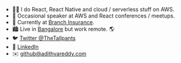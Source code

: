 - 👨‍💻 I do React, React Native and cloud / serverless stuff on AWS.
- 🎤 Occasional speaker at AWS and React conferences / meetups.
- 🔭 Currently at [Branch Insurance](https://ourbranch.com).
- 🏙️ Live in [Bangalore](https://goo.gl/maps/E7sEZn14SmkaVhBbA) but work remote. 🌎
- 🐦 [Twitter @TheTallpants](https://twitter.com/TheTallpants)
- 💼 [LinkedIn](https://www.linkedin.com/in/adithyakreddy/)
- ✉️ [github@adithyareddy.com](mailto:github@adithyareddy.com)
